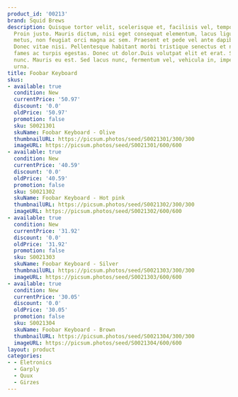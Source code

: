 ```yaml
---
product_id: '00213'
brand: Squid Brews
description: Quisque tortor velit, scelerisque et, facilisis vel, tempor sed, urna.
  Proin justo. Mauris dictum, nisi eget consequat elementum, lacus ligula molestie
  metus, non feugiat orci magna ac sem. Praesent et pede vel ante dapibus condimentum.
  Donec vitae nisi. Pellentesque habitant morbi tristique senectus et netus et malesuada
  fames ac turpis egestas. Donec ut dolor.Duis volutpat elit et erat. Suspendisse
  nunc. Mauris eu est. Sed lacus nunc, fermentum vel, vehicula in, imperdiet eget,
  urna.
title: Foobar Keyboard
skus:
- available: true
  condition: New
  currentPrice: '50.97'
  discount: '0.0'
  oldPrice: '50.97'
  promotion: false
  sku: S0021301
  skuName: Foobar Keyboard - Olive
  thumbnailURL: https://picsum.photos/seed/S0021301/300/300
  imageURL: https://picsum.photos/seed/S0021301/600/600
- available: true
  condition: New
  currentPrice: '40.59'
  discount: '0.0'
  oldPrice: '40.59'
  promotion: false
  sku: S0021302
  skuName: Foobar Keyboard - Hot pink
  thumbnailURL: https://picsum.photos/seed/S0021302/300/300
  imageURL: https://picsum.photos/seed/S0021302/600/600
- available: true
  condition: New
  currentPrice: '31.92'
  discount: '0.0'
  oldPrice: '31.92'
  promotion: false
  sku: S0021303
  skuName: Foobar Keyboard - Silver
  thumbnailURL: https://picsum.photos/seed/S0021303/300/300
  imageURL: https://picsum.photos/seed/S0021303/600/600
- available: true
  condition: New
  currentPrice: '30.05'
  discount: '0.0'
  oldPrice: '30.05'
  promotion: false
  sku: S0021304
  skuName: Foobar Keyboard - Brown
  thumbnailURL: https://picsum.photos/seed/S0021304/300/300
  imageURL: https://picsum.photos/seed/S0021304/600/600
layout: product
categories:
- - Eletronics
  - Garply
  - Quux
  - Girzes
---
```

